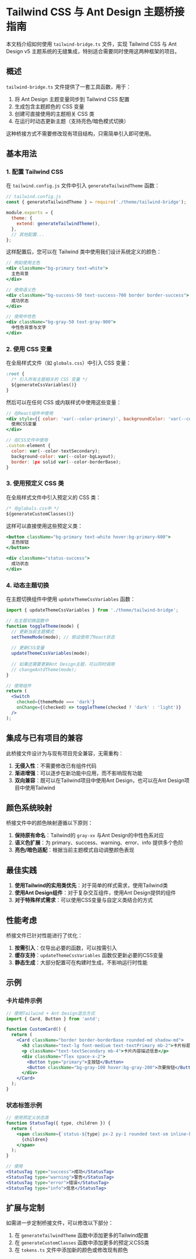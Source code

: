 # Tailwind CSS 与 Ant Design 主题桥接指南

本文档介绍如何使用 `tailwind-bridge.ts` 文件，实现 Tailwind CSS 与 Ant Design v5 主题系统的无缝集成，特别适合需要同时使用这两种框架的项目。

## 概述

`tailwind-bridge.ts` 文件提供了一套工具函数，用于：

1. 将 Ant Design 主题变量同步到 Tailwind CSS 配置
2. 生成包含主题颜色的 CSS 变量
3. 创建可直接使用的主题相关 CSS 类
4. 在运行时动态更新主题（支持亮色/暗色模式切换）

这种桥接方式不需要修改现有项目结构，只需简单引入即可使用。

## 基本用法

### 1. 配置 Tailwind CSS

在 `tailwind.config.js` 文件中引入 `generateTailwindTheme` 函数：

```js
// tailwind.config.js
const { generateTailwindTheme } = require('./theme/tailwind-bridge');

module.exports = {
  theme: {
    extend: generateTailwindTheme(),
  },
  // 其他配置...
};
```

这样配置后，您可以在 Tailwind 类中使用我们设计系统定义的颜色：

```jsx
// 例如使用主色
<div className="bg-primary text-white">
  主色背景
</div>

// 使用语义色
<div className="bg-success-50 text-success-700 border border-success">
  成功状态
</div>

// 使用中性色
<div className="bg-gray-50 text-gray-900">
  中性色背景与文字
</div>
```

### 2. 使用 CSS 变量

在全局样式文件（如 `globals.css`）中引入 CSS 变量：

```css
:root {
  /* 引入所有主题相关的 CSS 变量 */
  ${generateCssVariables()}
}
```

然后可以在任何 CSS 或内联样式中使用这些变量：

```jsx
// 在React组件中使用
<div style={{ color: 'var(--color-primary)', backgroundColor: 'var(--color-gray50)' }}>
  使用CSS变量
</div>

// 在CSS文件中使用
.custom-element {
  color: var(--color-textSecondary);
  background-color: var(--color-bgLayout);
  border: 1px solid var(--color-borderBase);
}
```

### 3. 使用预定义 CSS 类

在全局样式文件中引入预定义的 CSS 类：

```css
/* 在globals.css中 */
${generateCustomClasses()}
```

这样可以直接使用这些预定义类：

```jsx
<button className="bg-primary text-white hover:bg-primary-600">
  主色按钮
</button>

<div className="status-success">
  成功状态
</div>
```

### 4. 动态主题切换

在主题切换组件中使用 `updateThemeCssVariables` 函数：

```jsx
import { updateThemeCssVariables } from './theme/tailwind-bridge';

// 在主题切换函数中
function toggleTheme(mode) {
  // 更新当前主题模式
  setThemeMode(mode); // 假设使用了React状态
  
  // 更新CSS变量
  updateThemeCssVariables(mode);
  
  // 如果还需要更新Ant Design主题，可以同时调用
  // changeAntdTheme(mode);
}

// 使用组件
return (
  <Switch
    checked={themeMode === 'dark'}
    onChange={(checked) => toggleTheme(checked ? 'dark' : 'light')}
  />
);
```

## 集成与已有项目的兼容

此桥接文件设计为与现有项目完全兼容，无需重构：

1. **无侵入性**：不需要修改已有组件代码
2. **渐进增强**：可以逐步在新功能中应用，而不影响现有功能
3. **双向兼容**：既可以在Tailwind项目中使用Ant Design，也可以在Ant Design项目中使用Tailwind

## 颜色系统映射

桥接文件中的颜色映射遵循以下原则：

1. **保持原有命名**：Tailwind的 `gray-xx` 与Ant Design的中性色系对应
2. **语义色扩展**：为 primary、success、warning、error、info 提供多个色阶
3. **亮色/暗色适配**：根据当前主题模式自动调整颜色表现

## 最佳实践

1. **使用Tailwind的实用类优先**：对于简单的样式需求，使用Tailwind类
2. **使用Ant Design组件**：对于复杂交互组件，使用Ant Design提供的组件
3. **对于特殊样式需求**：可以使用CSS变量与自定义类结合的方式

## 性能考虑

桥接文件已针对性能进行了优化：

1. **按需引入**：仅导出必要的函数，可以按需引入
2. **缓存支持**：`updateThemeCssVariables` 函数仅更新必要的CSS变量
3. **静态生成**：大部分配置可在构建时生成，不影响运行时性能

## 示例

### 卡片组件示例

```jsx
// 使用Tailwind + Ant Design混合方式
import { Card, Button } from 'antd';

function CustomCard() {
  return (
    <Card className="border border-borderBase rounded-md shadow-md">
      <h3 className="text-lg font-medium text-textPrimary mb-2">卡片标题</h3>
      <p className="text-textSecondary mb-4">卡片内容描述信息</p>
      <div className="flex space-x-2">
        <Button type="primary">主按钮</Button>
        <Button className="bg-gray-100 hover:bg-gray-200">次要按钮</Button>
      </div>
    </Card>
  );
}
```

### 状态标签示例

```jsx
// 使用预定义状态类
function StatusTag({ type, children }) {
  return (
    <span className={`status-${type} px-2 py-1 rounded text-sm inline-block`}>
      {children}
    </span>
  );
}

// 使用
<StatusTag type="success">成功</StatusTag>
<StatusTag type="warning">警告</StatusTag>
<StatusTag type="error">错误</StatusTag>
<StatusTag type="info">信息</StatusTag>
```

## 扩展与定制

如需进一步定制桥接文件，可以修改以下部分：

1. 在 `generateTailwindTheme` 函数中添加更多的Tailwind配置
2. 在 `generateCustomClasses` 函数中添加更多的预定义CSS类
3. 在 `tokens.ts` 文件中添加新的颜色或修改现有颜色
